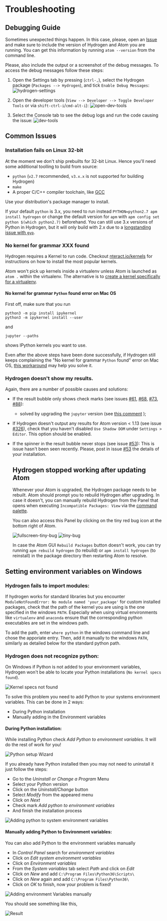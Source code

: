 # Troubleshooting

## Debugging Guide

Sometimes unexpected things happen.
In this case, please, open an [Issue](https://github.com/nteract/hydrogen/issues) and make sure to include the version of Hydrogen and Atom you are running. You can get this information by running `atom --version` from the command line.

Please, also include the output or a screenshot of the debug messages. To access the debug messages follow these steps:

1. Open the Settings tab by pressing (`ctrl-,`), select the Hydrogen package (`Packages --> Hydrogen`), and tick `Enable Debug Messages`:
![hydrogen-settings](https://cloud.githubusercontent.com/assets/6199391/23463294/df273cf2-fe88-11e6-95e3-0be765973035.png)

2. Open the developer tools (`View --> Developer --> Toggle Developer Tools` or via `shift-ctrl-i`/`cmd-alt-i`):
![open-dev-tools](https://cloud.githubusercontent.com/assets/6199391/23463624/27db48fc-fe8a-11e6-8f68-f0159bc26362.png)

3. Select the Console tab to see the debug logs and run the code causing the issue:
![dev-tools](https://cloud.githubusercontent.com/assets/6199391/23463305/e4750a9a-fe88-11e6-906e-d19ab90ac309.png)

## Common Issues

### Installation fails on Linux 32-bit

At the moment we don't ship prebuilts for 32-bit Linux. Hence you'll need some additional toolling to build from source:

- `python` (`v2.7` recommended, `v3.x.x` is not supported for building Hydrogen)
- `make`
- A proper C/C++ compiler toolchain, like [GCC](https://gcc.gnu.org/)

Use your distribution's package manager to install.

If your default `python` is 3.x, you need to run instead `PYTHON=python2.7 apm install hydrogen` or change the default version for `apm` with `apm config set python $(which python2.7)` beforehand. You can still use 3.x versions of Python in Hydrogen, but it will only build with 2.x due to a [longstanding issue with `gyp`](https://bugs.chromium.org/p/gyp/issues/detail?id=36).

### No kernel for grammar XXX found

Hydrogen requires a Kernel to run code. Checkout [nteract.io/kernels](https://nteract.io/kernels) for instructions on how to install the most popular kernels.

Atom won't pick up kernels inside a virtualenv unless Atom is launched as `atom .` within the virtualenv. The alternative is to [create a kernel specifically for a virtualenv](http://www.alfredo.motta.name/create-isolated-jupyter-ipython-kernels-with-pyenv-and-virtualenv/).

#### No kernel for grammar `Python` found error on Mac OS

First off, make sure that you run
```
python3 -m pip install ipykernel
python3 -m ipykernel install --user
```
and
```
jupyter --paths
```
shows IPython kernels you want to use.

Even after the above steps have been done successfully, if Hydrogen still keeps complaining the "No kernel for grammar `Python` found" error on Mac OS, [this workaround](https://github.com/nteract/hydrogen/issues/1074#issuecomment-514080192) may help you solve it.

### Hydrogen doesn't show my results.

Again, there are a number of possible causes and solutions:

- If the result bubble only shows check marks (see issues
  [#61](https://github.com/nteract/hydrogen/issues/61),
  [#68](https://github.com/nteract/hydrogen/issues/68),
  [#73](https://github.com/nteract/hydrogen/issues/73),
  [#88](https://github.com/nteract/hydrogen/issues/88)):

  - solved by upgrading the `jupyter` version (see [this
    comment](https://github.com/nteract/hydrogen/issues/88#issuecomment-136761769) );

- If Hydrogen doesn't output any results for Atom version < 1.13 (see issue
  [#326](https://github.com/nteract/hydrogen/issues/326)), check that you haven't disabled
  `Use Shadow DOM` under `Settings > Editor`. This option should be enabled.

- If the spinner in the result bubble never stops (see issue
  [#53](https://github.com/nteract/hydrogen/issues/53)): This is issue hasn't
  been seen recently. Please, post in issue
  [#53](https://github.com/nteract/hydrogen/issues/53) the details of your
  installation.
  
  ## Hydrogen stopped working after updating Atom
  Whenever your Atom is upgraded, the Hydrogen package needs to be rebuilt. Atom should prompt you to rebuild Hydrogen after upgrading. In case it doesn't, you can manually rebuild Hydrogen from the Panel that opens when executing `Incompatible Packages: View` via the [command palette](https://flight-manual.atom.io/getting-started/sections/atom-basics/#command-palette). 
  
  You can also access this Panel by clicking on the tiny red bug icon at the bottom right of Atom.
  
  ![fullscreen-tiny-bug](https://user-images.githubusercontent.com/10860657/38326862-1c5b9cac-3804-11e8-9c08-7d020650288e.png)
  ![tiny-bug](https://user-images.githubusercontent.com/32625394/38327162-2bfa86a6-380d-11e8-8ff5-aab77393a834.png)
  
  In case the Atom GUI `Rebuild Packages` button doesn't work, you can try running `apm rebuild hydrogen` (to rebuild) or `apm install hydrogen` (to reinstall) in the package directory then restarting Atom to resolve.




## Setting environment variables on Windows


### Hydrogen fails to import modules:
If hydrogen works for standard libraries but you encounter `ModuleNotFoundError: No module named 'your_package'` for custom installed packages, check that the path of the kernel you are using is the one specified in the windows `PATH`. Especially when using virtual environments like `virtualenv` and `anaconda` ensure that the corresponding python executables are set in the windows path. 

To add the path, enter `where python` in the windows command line and chose the apporiate entry. Then, add it manually to the windows `PATH`, similarly as detailed below for the standard python path.


### Hydrogen does not recognize python:

On Windows if Python is not added to your environment variables, Hydrogen won't be able to locate your Python installations (`No kernel specs found`).

![Kernel specs not found](https://preview.ibb.co/jw40ta/Screenshot_40.png)

To solve this problem you need to add Python to your systems environment variables. This can be done in 2 ways:

- During Python installation
- Manually adding in the Environment variables

#### During Python installation:

While installing Python check *Add Python to environment variables*. It will do the rest of work for you!

![Python setup Wizard](https://preview.ibb.co/d8w8eF/Screenshot_48.png)


If you already have Python installed then you may not need to uninstall it just follow the steps:

- Go to the *Uninstall or Change a Program* Menu
- Select your Python version
- Click on the *Uninstall/Change* button
- Select *Modify* from the appeared menu
- Click on *Next*
- Check mark *Add python to environment variables*
- And finish the installation process

![Adding python to system environment variables](https://d2mxuefqeaa7sj.cloudfront.net/s_72AB4F9B801403E4852A7178F94F1BB891F67B88E721FB948C0DB4747940E7E2_1504306245381_Uninstall.gif)

#### Manually adding Python to Environment variables:

You can also add Python to the environment variables manually

  - In *Control Panel* search for *environment variables*
  - Click on *Edit system environment variables*
  - Click on *Environment variables*
  - From the *System variables* tab select *Path* and click on *Edit*
  - Click on *New* and add `C:\Program Files\Python36\Scripts\`
  - Click on *New* again and add `C:\Program Files\Python36\`
  - Click on *OK* to finish, now your problem is fixed!

![Adding environment Variables manually](https://media.giphy.com/media/xT9IgpHU1lZEoVxQFW/giphy.gif)


You should see something like this,

![Result](https://d2mxuefqeaa7sj.cloudfront.net/s_72AB4F9B801403E4852A7178F94F1BB891F67B88E721FB948C0DB4747940E7E2_1504306452541_test.gif)
